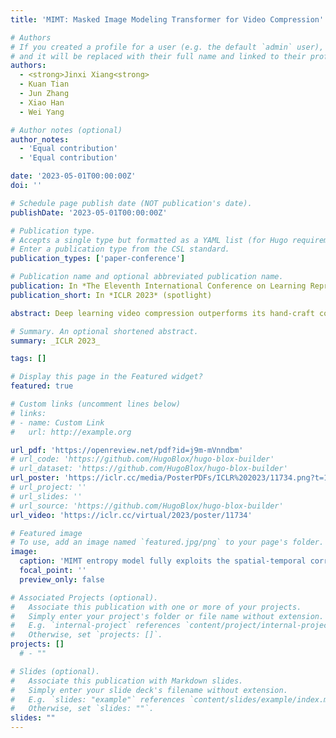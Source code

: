 ```yaml
---
title: 'MIMT: Masked Image Modeling Transformer for Video Compression'

# Authors
# If you created a profile for a user (e.g. the default `admin` user), write the username (folder name) here
# and it will be replaced with their full name and linked to their profile.
authors:
  - <strong>Jinxi Xiang<strong>
  - Kuan Tian
  - Jun Zhang
  - Xiao Han
  - Wei Yang

# Author notes (optional)
author_notes:
  - 'Equal contribution'
  - 'Equal contribution'

date: '2023-05-01T00:00:00Z'
doi: ''

# Schedule page publish date (NOT publication's date).
publishDate: '2023-05-01T00:00:00Z'

# Publication type.
# Accepts a single type but formatted as a YAML list (for Hugo requirements).
# Enter a publication type from the CSL standard.
publication_types: ['paper-conference']

# Publication name and optional abbreviated publication name.
publication: In *The Eleventh International Conference on Learning Representations* (spotlight)
publication_short: In *ICLR 2023* (spotlight)

abstract: Deep learning video compression outperforms its hand-craft counterparts with enhanced flexibility and capacity. One key component of the learned video codec is the autoregressive entropy model conditioned on spatial and temporal priors. Operating autoregressive on raster scanning order naively treats the context as unidirectional. This is neither efficient nor optimal considering that conditional information probably locates at the end of the sequence. We thus introduce an entropy model based on a masked image modeling transformer (MIMT) to learn the spatial-temporal dependencies. Video frames are first encoded into sequences of tokens and then processed with the transformer encoder as priors.  The transformer decoder learns the probability mass functions (PMFs) \emph{conditioned} on the priors and masked inputs, and then it is capable of selecting optimal decoding orders without a fixed direction.  During training, MIMT aims to predict the PMFs of randomly masked tokens by attending to tokens in all directions. This allows MIMT to capture the temporal dependencies from encoded priors and the spatial dependencies from the unmasked tokens, i.e., decoded tokens. At inference time, the model begins with generating  PMFs of all masked tokens in parallel and then decodes the frame iteratively from the previously-selected decoded tokens (i.e., with high confidence). In addition, we improve the overall performance with more techniques, e.g., manifold conditional priors accumulating a long range of information,  shifted window attention to reduce complexity. Extensive experiments demonstrate the proposed MIMT framework equipped with the new transformer entropy model achieves state-of-the-art performance on HEVC, UVG, and MCL-JCV datasets, generally outperforming the VVC in terms of PSNR and SSIM. 

# Summary. An optional shortened abstract.
summary: _ICLR 2023_

tags: []

# Display this page in the Featured widget?
featured: true

# Custom links (uncomment lines below)
# links:
# - name: Custom Link
#   url: http://example.org

url_pdf: 'https://openreview.net/pdf?id=j9m-mVnndbm'
# url_code: 'https://github.com/HugoBlox/hugo-blox-builder'
# url_dataset: 'https://github.com/HugoBlox/hugo-blox-builder'
url_poster: 'https://iclr.cc/media/PosterPDFs/ICLR%202023/11734.png?t=1681043890.3813071'
# url_project: ''
# url_slides: ''
# url_source: 'https://github.com/HugoBlox/hugo-blox-builder'
url_video: 'https://iclr.cc/virtual/2023/poster/11734'

# Featured image
# To use, add an image named `featured.jpg/png` to your page's folder.
image:
  caption: 'MIMT entropy model fully exploits the spatial-temporal correlation among video frames.'
  focal_point: ''
  preview_only: false

# Associated Projects (optional).
#   Associate this publication with one or more of your projects.
#   Simply enter your project's folder or file name without extension.
#   E.g. `internal-project` references `content/project/internal-project/index.md`.
#   Otherwise, set `projects: []`.
projects: [] 
  # - ""

# Slides (optional).
#   Associate this publication with Markdown slides.
#   Simply enter your slide deck's filename without extension.
#   E.g. `slides: "example"` references `content/slides/example/index.md`.
#   Otherwise, set `slides: ""`.
slides: ""
---
```


<!-- {{% callout note %}}
Click the _Cite_ button above to demo the feature to enable visitors to import publication metadata into their reference management software.
{{% /callout %}}

{{% callout note %}}
Create your slides in Markdown - click the _Slides_ button to check out the example.
{{% /callout %}}

Add the publication's **full text** or **supplementary notes** here. You can use rich formatting such as including [code, math, and images](https://docs.hugoblox.com/content/writing-markdown-latex/). -->
